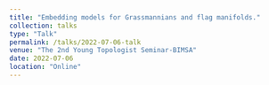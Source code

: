 ```yaml
---
title: "Embedding models for Grassmannians and flag manifolds."
collection: talks
type: "Talk"
permalink: /talks/2022-07-06-talk
venue: "The 2nd Young Topologist Seminar-BIMSA"
date: 2022-07-06
location: "Online"
---
```

